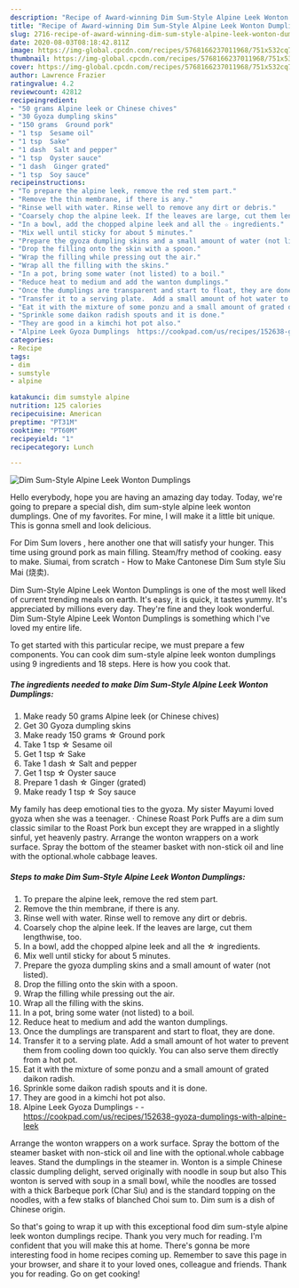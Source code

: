 ```yaml
---
description: "Recipe of Award-winning Dim Sum-Style Alpine Leek Wonton Dumplings"
title: "Recipe of Award-winning Dim Sum-Style Alpine Leek Wonton Dumplings"
slug: 2716-recipe-of-award-winning-dim-sum-style-alpine-leek-wonton-dumplings
date: 2020-08-03T08:18:42.811Z
image: https://img-global.cpcdn.com/recipes/5768166237011968/751x532cq70/dim-sum-style-alpine-leek-wonton-dumplings-recipe-main-photo.jpg
thumbnail: https://img-global.cpcdn.com/recipes/5768166237011968/751x532cq70/dim-sum-style-alpine-leek-wonton-dumplings-recipe-main-photo.jpg
cover: https://img-global.cpcdn.com/recipes/5768166237011968/751x532cq70/dim-sum-style-alpine-leek-wonton-dumplings-recipe-main-photo.jpg
author: Lawrence Frazier
ratingvalue: 4.2
reviewcount: 42812
recipeingredient:
- "50 grams Alpine leek or Chinese chives"
- "30 Gyoza dumpling skins"
- "150 grams  Ground pork"
- "1 tsp  Sesame oil"
- "1 tsp  Sake"
- "1 dash  Salt and pepper"
- "1 tsp  Oyster sauce"
- "1 dash  Ginger grated"
- "1 tsp  Soy sauce"
recipeinstructions:
- "To prepare the alpine leek, remove the red stem part."
- "Remove the thin membrane, if there is any."
- "Rinse well with water. Rinse well to remove any dirt or debris."
- "Coarsely chop the alpine leek. If the leaves are large, cut them lengthwise, too."
- "In a bowl, add the chopped alpine leek and all the ☆ ingredients."
- "Mix well until sticky for about 5 minutes."
- "Prepare the gyoza dumpling skins and a small amount of water (not listed)."
- "Drop the filling onto the skin with a spoon."
- "Wrap the filling while pressing out the air."
- "Wrap all the filling with the skins."
- "In a pot, bring some water (not listed) to a boil."
- "Reduce heat to medium and add the wanton dumplings."
- "Once the dumplings are transparent and start to float, they are done."
- "Transfer it to a serving plate.  Add a small amount of hot water to prevent them from cooling down too quickly. You can also serve them directly from a hot pot."
- "Eat it with the mixture of some ponzu and a small amount of grated daikon radish."
- "Sprinkle some daikon radish spouts and it is done."
- "They are good in a kimchi hot pot also."
- "Alpine Leek Gyoza Dumplings  https://cookpad.com/us/recipes/152638-gyoza-dumplings-with-alpine-leek"
categories:
- Recipe
tags:
- dim
- sumstyle
- alpine

katakunci: dim sumstyle alpine 
nutrition: 125 calories
recipecuisine: American
preptime: "PT31M"
cooktime: "PT60M"
recipeyield: "1"
recipecategory: Lunch

---
```



![Dim Sum-Style Alpine Leek Wonton Dumplings](https://img-global.cpcdn.com/recipes/5768166237011968/751x532cq70/dim-sum-style-alpine-leek-wonton-dumplings-recipe-main-photo.jpg)

Hello everybody, hope you are having an amazing day today. Today, we're going to prepare a special dish, dim sum-style alpine leek wonton dumplings. One of my favorites. For mine, I will make it a little bit unique. This is gonna smell and look delicious.

For Dim Sum lovers , here another one that will satisfy your hunger. This time using ground pork as main filling. Steam/fry method of cooking. easy to make. Siumai, from scratch - How to Make Cantonese Dim Sum style Siu Mai (烧卖).

Dim Sum-Style Alpine Leek Wonton Dumplings is one of the most well liked of current trending meals on earth. It's easy, it is quick, it tastes yummy. It's appreciated by millions every day. They're fine and they look wonderful. Dim Sum-Style Alpine Leek Wonton Dumplings is something which I've loved my entire life.


To get started with this particular recipe, we must prepare a few components. You can cook dim sum-style alpine leek wonton dumplings using 9 ingredients and 18 steps. Here is how you cook that.

<!--inarticleads1-->

##### The ingredients needed to make Dim Sum-Style Alpine Leek Wonton Dumplings:

1. Make ready 50 grams Alpine leek (or Chinese chives)
1. Get 30 Gyoza dumpling skins
1. Make ready 150 grams ☆ Ground pork
1. Take 1 tsp ☆ Sesame oil
1. Get 1 tsp ☆ Sake
1. Take 1 dash ☆ Salt and pepper
1. Get 1 tsp ☆ Oyster sauce
1. Prepare 1 dash ☆ Ginger (grated)
1. Make ready 1 tsp ☆ Soy sauce


My family has deep emotional ties to the gyoza. My sister Mayumi loved gyoza when she was a teenager. · Chinese Roast Pork Puffs are a dim sum classic similar to the Roast Pork bun except they are wrapped in a slightly sinful, yet heavenly pastry. Arrange the wonton wrappers on a work surface. Spray the bottom of the steamer basket with non-stick oil and line with the optional.whole cabbage leaves. 

<!--inarticleads2-->

##### Steps to make Dim Sum-Style Alpine Leek Wonton Dumplings:

1. To prepare the alpine leek, remove the red stem part.
1. Remove the thin membrane, if there is any.
1. Rinse well with water. Rinse well to remove any dirt or debris.
1. Coarsely chop the alpine leek. If the leaves are large, cut them lengthwise, too.
1. In a bowl, add the chopped alpine leek and all the ☆ ingredients.
1. Mix well until sticky for about 5 minutes.
1. Prepare the gyoza dumpling skins and a small amount of water (not listed).
1. Drop the filling onto the skin with a spoon.
1. Wrap the filling while pressing out the air.
1. Wrap all the filling with the skins.
1. In a pot, bring some water (not listed) to a boil.
1. Reduce heat to medium and add the wanton dumplings.
1. Once the dumplings are transparent and start to float, they are done.
1. Transfer it to a serving plate.  Add a small amount of hot water to prevent them from cooling down too quickly. You can also serve them directly from a hot pot.
1. Eat it with the mixture of some ponzu and a small amount of grated daikon radish.
1. Sprinkle some daikon radish spouts and it is done.
1. They are good in a kimchi hot pot also.
1. Alpine Leek Gyoza Dumplings -  - https://cookpad.com/us/recipes/152638-gyoza-dumplings-with-alpine-leek


Arrange the wonton wrappers on a work surface. Spray the bottom of the steamer basket with non-stick oil and line with the optional.whole cabbage leaves. Stand the dumplings in the steamer in. Wonton is a simple Chinese classic dumpling delight, served originally with noodle in soup but also This wonton is served with soup in a small bowl, while the noodles are tossed with a thick Barbeque pork (Char Siu) and is the standard topping on the noodles, with a few stalks of blanched Choi sum to. Dim sum is a dish of Chinese origin. 

So that's going to wrap it up with this exceptional food dim sum-style alpine leek wonton dumplings recipe. Thank you very much for reading. I'm confident that you will make this at home. There's gonna be more interesting food in home recipes coming up. Remember to save this page in your browser, and share it to your loved ones, colleague and friends. Thank you for reading. Go on get cooking!
